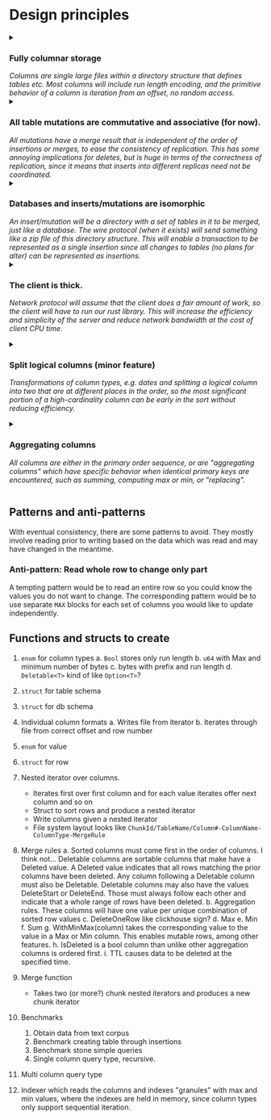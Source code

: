 # Design principles

<details>
<summary><h3>Fully columnar storage</h3><em>
Columns are single large files within a directory structure that defines tables
etc. Most columns will include run length encoding, and the primitive behavior
of a column is iteration from an offset, no random access.
</em>
</summary>

This is the primary feature that makes clickhouse so fast for some kinds of queries.  It
also makes adding a column to a table a pretty easy and efficient process (not that it *needs* to be).
</details>

<details>
<summary><h3>All table mutations are commutative and associative (for now).</h3><em>
All mutations have a merge result that is independent of the order of insertions
or merges, to ease the consistency of replication.  This has some annoying
implications for deletes, but is huge in terms of the correctness of
replication, since it means that inserts into different replicas need not be
coordinated.
</em>
</summary>

Because mutations are associative and commutative, we can have uncoordinated
writers inserting into replicas without suffering from race conditions, even if
two replicas are disconnected with each other for a long period of time.

This feature is present in clickhouse for some `MergeTree` engines, but not for others, which
has annoying implications in terms of ease of use.
</details>

<details>
<summary><h3>Databases and inserts/mutations are isomorphic</h3><em>
An insert/mutation will be a directory with a set of tables in it to be merged,
just like a database.  The wire protocol (when it exists) will send something
like a zip file of this directory structure.  This will enable a transaction to
be represented as a single insertion since all changes to tables (no plans for
alter) can be represented as insertions.
</em>
</summary>

This is made possible by the commutivity/associativity feature, which means that
the result of merging two databases is equivalent to the result of inserting the
data from one into the other.  Beyond databases being semantically equivalent to
mutations, we want them to be interconvertible, with the primary distinction of
a mutation being that it must be stored in a single file (or transmitted through
a single stream).

This is going to make many features easier to implement.
</details>

<details>
<summary><h3>The client is thick.</h3><em>

Network protocol will assume that the client does a fair amount of work, so the
client will have to run our rust library.  This will increase the efficiency and
simplicity of the server and reduce network bandwidth at the cost of client CPU
time. </em>
</summary>

One advantage of using rust is that our rust library can be compiled into a C
library that can be called from any language.

Joins will be done on the client if at all (See client library).  If SQL is ever
supported, it will be parsed in the client.

By the same token, we can have both sharding and replication done on the client
rather than the server.  For cases where the client-server network connection is
much slower than the server-server connection, we could introduce server-side
replication, but let’s start by assuming that the client is well connected.
This allows us to simplify the server.  We probably will eventually want server-side
replication (and maybe even sharding) in order to better cope with clients that
crash before finishing insertions into all replicas.  But we can postpone this,
and the replication protocol can be essentially identical (if not actually identical)
to the insertion protocol.

Note that doing replication on the client is made possible because insertions are
commutative, which means that there is not a race condition between multiple clients
that might be inserting into multiple replicas in different orders.
</details>

<details>
<summary><h3>Split logical columns (minor feature)</h3><em>

Transformations of column types, e.g. dates and splitting a logical column into
two that are at different places in the order, so the most
significant portion of a high-cardinality column can be early in the sort without
reducing efficiency.
</em>
</summary>

This minor feature to a certain extent replaces the partitioning feature in
clickhouse.  We expect it to be largely used for timestamps.
</details>

<details>
<summary><h3>Aggregating columns</h3><em>

All columns are either in the primary order sequence, or are "aggregating
columns" which have specific behavior when identical primary keys are
encountered, such as summing, computing max or min, or "replacing".
</em></summary>

These aggregating columns will enable the functionality present in the many
different clickhouse `MergeTree` engines plus more (e.g. tracking the first
and last values of a column).
</details>

## Patterns and anti-patterns

With eventual consistency, there are some patterns to avoid.  They mostly
involve reading prior to writing based on the data which was read and may have
changed in the meantime.

### Anti-pattern: Read whole row to change only part

A tempting pattern would be to read an entire row so you could know the values
you do not want to change.  The corresponding pattern would be to use separate
`MAX` blocks for each set of columns you would like to update independently.

## Functions and structs to create

1. `enum` for column types
    a. `Bool` stores only run length
    b. `u64` with Max and minimum number of bytes
    c. bytes with prefix and run length
    d. `Deletable<T>` kind of like `Option<T>`?
2. `struct` for table schema
2. `struct` for db schema
2. Individual column formats
    a. Writes file from iterator
    b. Iterates through file from correct offset and row number
3. `enum` for value
4. `struct` for row
5. Nested iterator over columns.
    - Iterates first over first column and for each value iterates offer next column and so on
    - Struct to sort rows and produce a nested iterator
    - Write columns given a nested iterator
    - File system layout looks like `ChunkId/TableName/Column#-ColumnName-ColumnType-MergeRule`

6. Merge rules
    a. Sorted columns must come first in the order of columns.
        I think not… Deletable columns are sortable columns that make have a Deleted value. A Deleted value indicates that all rows matching the prior columns have been deleted.  Any column following a Deletable column must also be Deletable.  Deletable columns may also have the values DeleteStart or DeleteEnd.  Those must always follow each other and indicate that a whole range of rows have been deleted.
    b. Aggregation rules.  These columns will have one value per unique combination of sorted row values
    c. DeleteOneRow like clickhouse sign?
    d. Max
    e. Min
    f. Sum
    g. WithMinMax(column) takes the corresponding value to the value in a Max or Min column.  This enables mutable rows, among other features.
    h. IsDeleted is a bool column than unlike other aggregation columns is ordered first.
    i. TTL causes data to be deleted at the specified time.
7. Merge function
    - Takes two (or more?) chunk nested iterators and produces a new chunk iterator

8. Benchmarks
    1. Obtain data from text corpus
    2. Benchmark creating table through insertions
    3. Benchmark stone simple queries
    4. Single column query type, recursive.

9. Multi column query type
10. Indexer which reads the columns and indexes "granules" with max and min values, where the indexes are held in memory, since column types only support sequential iteration.

